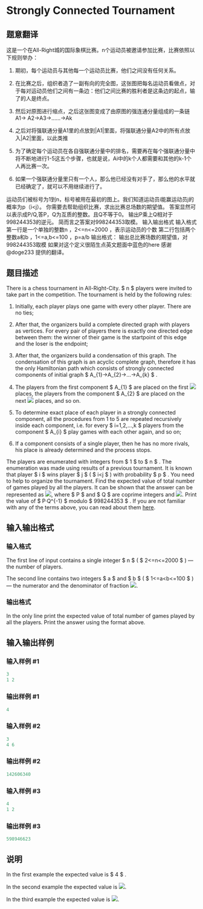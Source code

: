 # Strongly Connected Tournament

## 题意翻译

这是一个在All-Right城的国际象棋比赛。n个运动员被邀请参加比赛，比赛依照以下规则举办：

1. 期初，每个运动员与其他每一个运动员比赛，他们之间没有任何关系。

2. 在比赛之后，组织者造了一副有向的完全图，这张图把每名运动员看做点，对于每对运动员他们之间有一条边：他们之间比赛的胜利者是这条边的起点，输了的人是终点。

3. 然后对原图进行缩点，之后这张图变成了由原图的强连通分量组成的一条链A1→ A2→A3→……→Ak

4. 之后对将强联通分量A1里的点放到|A1|里面，将强联通分量A2中的所有点放入|A2|里面，以此类推

5. 为了确定每个运动员在各自强联通分量中的排名，需要再在每个强联通分量中将不断地进行1-5这五个步骤，也就是说，Ai中的k个人都需要和其他的k-1个人再比赛一次。

6. 如果一个强联通分量里只有一个人，那么他已经没有对手了，那么他的水平就已经确定了，就可以不用继续进行了。

运动员们被标号为1到n，标号被用在最初的图上。我们知道运动员i能赢运动员j的概率为p（i<j）。 你需要去帮助组织比赛，求出比赛总场数的期望值。 答案显然可以表示成P/Q,答P，Q为互质的整数。且Q不等于0。 输出P乘上Q相对于998244353的逆元。 简而言之答案对998244353取模。 输入输出格式 输入格式 第一行是一个单独的整数n ，2<=n<=2000 ，表示运动员的个数 第二行包括两个整数a和b ，1<=a,b<=100 ，p=a/b 输出格式： 输出总比赛场数的期望值，对998244353取模 如果对这个定义很陌生点英文题面中蓝色的here 感谢 @doge233 提供的翻译。

## 题目描述

There is a chess tournament in All-Right-City. $ n $ players were invited to take part in the competition. The tournament is held by the following rules:

1. Initially, each player plays one game with every other player. There are no ties;

2. After that, the organizers build a complete directed graph with players as vertices. For every pair of players there is exactly one directed edge between them: the winner of their game is the startpoint of this edge and the loser is the endpoint;

3. After that, the organizers build a condensation of this graph. The condensation of this graph is an acyclic complete graph, therefore it has the only Hamiltonian path which consists of strongly connected components of initial graph $ A_{1}→A_{2}→...→A_{k} $ .

4. The players from the first component $ A_{1} $ are placed on the first ![](https://cdn.luogu.com.cn/upload/vjudge_pic/CF913F/73744c721d90a72af450f8d7dbedc94cb5d41d4f.png) places, the players from the component $ A_{2} $ are placed on the next ![](https://cdn.luogu.com.cn/upload/vjudge_pic/CF913F/b09871082e46761fa1e7e95a7aded943a6e2f99d.png) places, and so on.

5. To determine exact place of each player in a strongly connected component, all the procedures from 1 to 5 are repeated recursively inside each component, i.e. for every $ i=1,2,...,k $ players from the component $ A_{i} $ play games with each other again, and so on;

6. If a component consists of a single player, then he has no more rivals, his place is already determined and the process stops.

The players are enumerated with integers from $ 1 $ to $ n $ . The enumeration was made using results of a previous tournament. It is known that player $ i $ wins player $ j $ ( $ i<j $ ) with probability $ p $ . You need to help to organize the tournament. Find the expected value of total number of games played by all the players. It can be shown that the answer can be represented as ![](https://cdn.luogu.com.cn/upload/vjudge_pic/CF913F/2c40be71c60fe708ee9e4e80e2cd7a26163f3bd6.png), where $ P $ and $ Q $ are coprime integers and ![](https://cdn.luogu.com.cn/upload/vjudge_pic/CF913F/660186d645b69bba4bba5848de2ac09458cd0b37.png). Print the value of $ P·Q^{-1} $ modulo $ 998244353 $ . If you are not familiar with any of the terms above, you can read about them [here](https://en.wikipedia.org/wiki/Strongly_connected_component).

## 输入输出格式

### 输入格式

The first line of input contains a single integer $ n $ ( $ 2<=n<=2000 $ ) — the number of players.

The second line contains two integers $ a $ and $ b $ ( $ 1<=a<b<=100 $ ) — the numerator and the denominator of fraction ![](https://cdn.luogu.com.cn/upload/vjudge_pic/CF913F/15a8e63bf5f367458cda7a05a3a86bf47f6d51e3.png).

### 输出格式

In the only line print the expected value of total number of games played by all the players. Print the answer using the format above.

## 输入输出样例

### 输入样例 #1

```cpp
3
1 2

```
### 输出样例 #1

```cpp
4

```
### 输入样例 #2

```cpp
3
4 6

```
### 输出样例 #2

```cpp
142606340

```
### 输入样例 #3

```cpp
4
1 2

```
### 输出样例 #3

```cpp
598946623

```
## 说明

In the first example the expected value is $ 4 $ .

In the second example the expected value is ![](https://cdn.luogu.com.cn/upload/vjudge_pic/CF913F/f4f87534b7ca561bf38de98427bc65be73b7b872.png).

In the third example the expected value is ![](https://cdn.luogu.com.cn/upload/vjudge_pic/CF913F/567be6e236ad10aea1dc58c16e74bafb83048d46.png).

